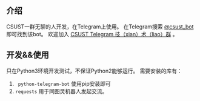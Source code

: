 ## 介绍
CSUST一群无聊的人开发，在Telegram上使用。
在Telegram搜索 [@csust_bot](https://telegram.me/csust_bot) 即可找到该bot。
欢迎加入 [CSUST Telegram 技（xian）术（liao）群](https://t.me/csuster) 。

## 开发&&使用
只在Python3环境开发测试，不保证Python2能够运行。
需要安装的库有：
1. ` python-telegram-bot` 使用pip安装即可
2. `requests` 用于同图灵机器人发起交流。


